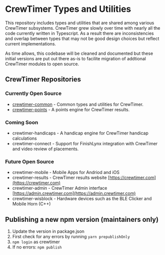 # CrewTimer Types and Utilities

This repository includes types and utilities that are shared among various CrewTimer subsystems.  CrewTimer grew slowly over time with nearly all the code currently written in Typescript.  As a result there are inconsistencies and overlap between types that may not be good design choices but reflect current implementations.

As time allows, this codebase will be cleaned and documented but these initial versions are put out there as-is to facilite migration of addtional CrewTimer modules to open source.

## CrewTimer Repositories

### Currently Open Source

* [crewtimer-common](https://github.com/crewtimer/crewtimer-common) - Common types and utilities for CrewTimer.
* [crewtimer-points](https://github.com/crewtimer/crewtimer-points) - A points engine for CrewTimer results.

### Coming Soon

* crewtimer-handicaps - A handicap engine for CrewTimer handicap calculations
* crewtimer-connect - Support for FinishLynx integration with CrewTimer and video review of placements.

### Future Open Source

* crewtimer-mobile - Mobile Apps for Andriod and iOS
* crewtimer-results - CrewTimer results website [https://crewtimer.com](https://crewtimer.com)
* crewtimer-admin - CrewTimer Admin interface [https://admin.crewtimer.com](https://admin.crewtimer.com)
* crewtimer-wisblock - Hardware devices such as the BLE Clicker and Mobile Horn (C++)

## Publishing a new npm version (maintainers only)

1. Update the version in package.json
2. First check for any errors by running ```yarn prepublishOnly```
3. ```npm login``` as crewtimer
4. If no errors: ```npm publish```
